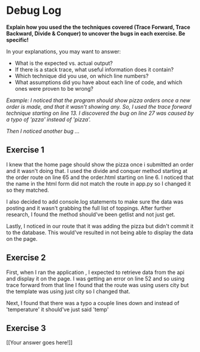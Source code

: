 # Debug Log

**Explain how you used the the techniques covered (Trace Forward, Trace Backward, Divide & Conquer) to uncover the bugs in each exercise. Be specific!**

In your explanations, you may want to answer:

- What is the expected vs. actual output?
- If there is a stack trace, what useful information does it contain?
- Which technique did you use, on which line numbers?
- What assumptions did you have about each line of code, and which ones were proven to be wrong?

_Example: I noticed that the program should show pizza orders once a new order is made, and that it wasn't showing any. So, I used the trace forward technique starting on line 13. I discovered the bug on line 27 was caused by a typo of 'pzza' instead of 'pizza'._

_Then I noticed another bug ..._

## Exercise 1

I knew that the home page should show the pizza once i submitted an order and it wasn't doing that. I used the divide and conquer method starting at the order route on line 65 and the order.html starting on line 6. I noticed that the name in the html form did not match the route in app.py so I changed it so they matched.

I also decided to add console.log statements to make sure the data was posting and it wasn't grabbing the full list of toppings. After further research, I found the method should've been getlist and not just get. 

Lastly, I noticed in our route that it was adding the pizza but didn't commit it to the database. This would've resulted in not being able to display the data on the page.

## Exercise 2

First, when I ran the application , I expected to retrieve data from the api and display it on the page. I was getting an error on line 52 and so using trace forward from that line I found that the route was using users city but the template was using just city so I changed that. 

Next, I found that there was a typo a couple lines down and instead of 'temperature' it should've just said 'temp'

## Exercise 3

[[Your answer goes here!]]
